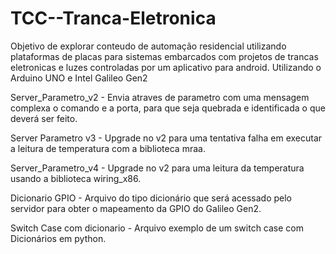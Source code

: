 # TCC--Tranca-Eletronica

Objetivo de explorar conteudo de automação residencial utilizando plataformas de placas para sistemas embarcados com projetos de trancas eletronicas e luzes controladas por um aplicativo para android. Utilizando o Arduino UNO e Intel Galileo Gen2

Server_Parametro_v2 - Envia atraves de parametro com uma mensagem complexa o comando e a porta, para que seja quebrada e identificada o que deverá ser feito. 

Server Parametro v3 - Upgrade no v2 para uma tentativa falha em executar a leitura de temperatura com a biblioteca mraa.

Server_Parametro_v4 - Upgrade no v2 para uma leitura da temperatura usando a biblioteca wiring_x86.

Dicionario GPIO - Arquivo do tipo dicionário que será acessado pelo servidor para obter o mapeamento da GPIO do Galileo Gen2.

Switch Case com dicionario - Arquivo exemplo de um switch case com Dicionários em python.


